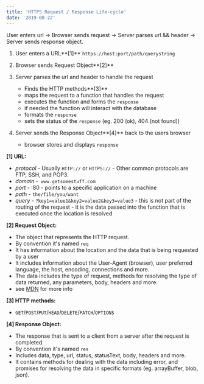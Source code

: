 ```yaml
---
title: 'HTTPS Request / Response Life-cycle'
date: '2019-08-22'
---
```



User enters url -> Browser sends request -> Server parses url && header -> Server sends response object. <!-- end -->

1. User enters a URL**[1]** `https://host:port/path/querystring`
2. Browser sends Request Object**[2]**
3. Server parses the url and header to handle the request
   - Finds the HTTP methods**[3]**
   - maps the request to a function that handles the request
   - executes the function and forms the `response`
   - if needed the function will interact with the database
   - formats the `response`
   - sets the status of the `response` (eg. 200 (ok), 404 (not found))

4. Server sends the Response Object**[4]** back to the users browser
   - browser stores and displays `response`

**[1] URL:**

- _protocol_ - Usually `HTTP://` or `HTTPS://` - Other common protocols are FTP, SSH, and POP3.
- _domain_ -` www.getsomestuff.com`
- _port_ - :80 - points to a specific application on a machine
- _path_ - `the/file/you/want`
- _query_ - `?key1=value1&key2=value2&key3=value3` - this is not part of the routing of the request - it is the data passed into the function that is executed once the location is resolved

**[2] Request Object:**

- The object that represents the HTTP request.
- By convention it's named `req`
- It has information about the location and the data that is being requested by a user
- It includes information about the User-Agent (browser), user preferred language, the host, encoding, connections and more.
- The data includes the type of request, methods for resolving the type of data returned, any parameters, body, headers and more.
- see [MDN](https://developer.mozilla.org/en-US/docs/Web/API/Request) for more info

**[3] HTTP methods:**

- `GET`/`POST`/`PUT`/`HEAD`/`DELETE`/`PATCH`/`OPTIONS`

**[4] Response Object:**

- The response that is sent to a client from a server after the request is completed.
- By convention it's named `res`
- Includes data, type, url, status, statusText, body, headers and more.
- It contains methods for dealing with the data including error, and promises for resolving the data in specific formats (eg. arrayBuffer, blob, json).
  